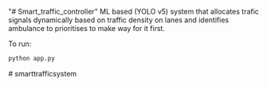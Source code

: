 "# Smart_traffic_controller" 
ML based (YOLO v5) system that allocates trafic signals dynamically based on traffic density on lanes and identifies ambulance to prioritises to make way for it first.

To run:

```sh
python app.py
```
#   s m a r t t r a f f i c s y s t e m 
 
 
